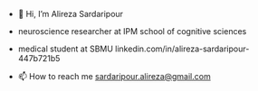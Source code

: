 - 👋 Hi, I’m Alireza Sardaripour
-   neuroscience researcher at IPM school of cognitive sciences
-   medical student at SBMU
linkedin.com/in/alireza-sardaripour-447b721b5

- 📫 How to reach me sardaripour.alireza@gmail.com

<!---
alireza-sardar/alireza-sardar is a ✨ special ✨ repository because its `README.md` (this file) appears on your GitHub profile.
You can click the Preview link to take a look at your changes.
--->
